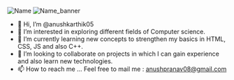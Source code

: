 
![Name](https://github.com/anushkarthik05/scaling-waffle/blob/main/WhatsApp-Image-2020-08-23-at-3.38.31-PM.svg)
![Name_banner](https://user-images.githubusercontent.com/58391353/124501205-bdb27700-ddde-11eb-99eb-406432ffead4.gif)


- 👋 Hi, I’m @anushkarthik05
- 👀 I’m interested in exploring different fields of Computer science.
- 🌱 I’m currently learning new concepts to strengthen my basics in HTML, CSS, JS and also C++. 
- 💞️ I’m looking to collaborate on projects in which I can gain experience and also learn new technologies.
- 📫 How to reach me ... Feel free to mail me : anushpranav08@gmail.com


<!---![Hacktoberfest Badge](https://res.cloudinary.com/practicaldev/image/fetch/s--ipK3ZYfm--/c_limit,f_auto,fl_progressive,q_80,w_375/https://dev-to-uploads.s3.amazonaws.com/uploads/badge/badge_image/80/hacktoberfest2020-badge_2.png)--->
<!---
anushkarthik05/anushkarthik05 is a ✨ special ✨ repository because its `README.md` (this file) appears on your GitHub profile.
You can click the Preview link to take a look at your changes.
--->
